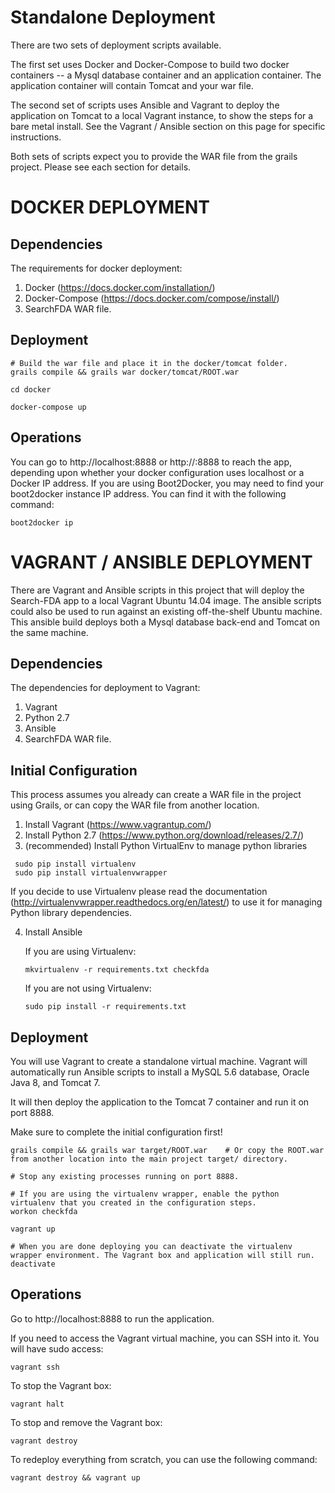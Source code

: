 Standalone Deployment
=====================

There are two sets of deployment scripts available.

The first set uses Docker and Docker-Compose to build two docker containers -- a Mysql database container and an application
container. The application container will contain Tomcat and your war file.

The second set of scripts uses Ansible and Vagrant to deploy the application on Tomcat to a local Vagrant instance, to show the
steps for a bare metal install. See the Vagrant / Ansible section on this page for specific instructions.

Both sets of scripts expect you to provide the WAR file from the grails project. Please see each section for details.

DOCKER DEPLOYMENT
=================

Dependencies
------------

The requirements for docker deployment:

1. Docker (https://docs.docker.com/installation/)
2. Docker-Compose (https://docs.docker.com/compose/install/)
3. SearchFDA WAR file.


Deployment
----------
```
# Build the war file and place it in the docker/tomcat folder.
grails compile && grails war docker/tomcat/ROOT.war

cd docker

docker-compose up
```

Operations
----------

You can go to http://localhost:8888 or http://<docker-ip>:8888 to reach the app, depending upon whether your docker configuration
uses localhost or a Docker IP address. If you are using Boot2Docker, you may need to find your boot2docker instance IP address.
You can find it with the following command:

```
boot2docker ip
```


VAGRANT / ANSIBLE DEPLOYMENT
============================
There are Vagrant and Ansible scripts in this project that will deploy the Search-FDA app to a local Vagrant Ubuntu 14.04 image.
The ansible scripts could also be used to run against an existing off-the-shelf Ubuntu machine. This ansible build deploys
both a Mysql database back-end and Tomcat on the same machine.

Dependencies
------------

The dependencies for deployment to Vagrant:

1. Vagrant
2. Python 2.7
3. Ansible
4. SearchFDA WAR file.

Initial Configuration
---------------------

This process assumes you already can create a WAR file in the project using Grails, or can copy the WAR file from another location.

1. Install Vagrant (https://www.vagrantup.com/)
2. Install Python 2.7 (https://www.python.org/download/releases/2.7/)
3. (recommended) Install Python VirtualEnv to manage python libraries

  ```
   sudo pip install virtualenv
   sudo pip install virtualenvwrapper
   ```

   If you decide to use Virtualenv please read the documentation (http://virtualenvwrapper.readthedocs.org/en/latest/) to
   use it for managing Python library dependencies.

4. Install Ansible

   If you are using Virtualenv:

   ```
   mkvirtualenv -r requirements.txt checkfda
   ```

   If you are not using Virtualenv:

   ```
   sudo pip install -r requirements.txt
   ```


Deployment
----------

You will use Vagrant to create a standalone virtual machine. Vagrant will automatically run Ansible scripts
to install a MySQL 5.6 database, Oracle Java 8, and Tomcat 7.

It will then deploy the application to the Tomcat 7 container and run it on port 8888.

Make sure to complete the initial configuration first!

```
grails compile && grails war target/ROOT.war    # Or copy the ROOT.war from another location into the main project target/ directory.

# Stop any existing processes running on port 8888.

# If you are using the virtualenv wrapper, enable the python virtualenv that you created in the configuration steps.
workon checkfda

vagrant up

# When you are done deploying you can deactivate the virtualenv wrapper environment. The Vagrant box and application will still run.
deactivate
```

Operations
----------

Go to http://localhost:8888 to run the application.

If you need to access the Vagrant virtual machine, you can SSH into it. You will have sudo access:

```
vagrant ssh
```

To stop the Vagrant box:

```
vagrant halt
```

To stop and remove the Vagrant box:

```
vagrant destroy
```

To redeploy everything from scratch, you can use the following command:

```
vagrant destroy && vagrant up
```


